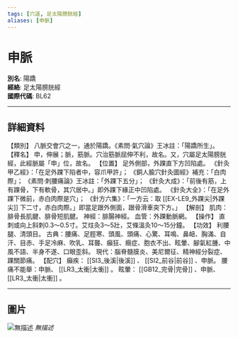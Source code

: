 ```yaml
---
tags: [穴道, 足太陽膀胱經]
aliases: [申脈]
---
```


# 申脈

**別名**: 陽蹻  
**經絡**: 足太陽膀胱經  
**國際代碼**: BL62  

---

## 詳細資料
【類別】
八脈交會穴之一，通於陽蹻。《素問‧氣穴論》王冰註：「陽蹻所生」。
【釋名】
申，伸展；脈，筋脈。穴治筋脈屈伸不利，故名。又，穴屬足太陽膀胱經，此經脈屬「申」位，故名。
【位置】
足外側部，外踝直下方凹陷處。
《針灸甲乙經》：「在足外踝下陷者中，容爪甲許」；
《銅人腧穴針灸圖經》補充：「白肉際」；
《素問‧刺腰痛論》王冰註：「外踝下五分」；
《針灸大成》：「前後有筋，上有踝骨，下有軟骨，其穴居中。」即外踝下緣正中凹陷處。
《針灸大全》：「在足外踝下微前，赤白肉際是穴」；
《針方六集》：「一方云：取 [[EX-LE9_外踝尖|外踝尖]] 下二寸，赤白肉際。」即當足跟外側面，跟骨滑車突下方。」
【解剖】
肌肉：腓骨長肌腱、腓骨短肌腱。
神經：腓腸神經。
血管：外踝動脈網。
【操作】
直刺或向上斜刺0.3～0.5寸。艾炷灸3～5壯，艾條溫灸10～15分鐘。
【功效】
利腰腿、清頭目。
古典：腰痛、足脛寒、頭風、頭痛、心驚、耳鳴、鼻衄、胸滿、自汗、目赤、手足冷麻、吹乳、耳聾、癲狂、癎症、胞衣不出、眩暈、腳氣紅腫、中風不語、半身不遂、口眼歪斜。
現代：腦脊髓膜炎、美尼爾征、精神經分裂症、踝關節痛。
【配穴】
癲疾： [[SI3_後溪|後溪]] 、 [[SI2_前谷|前谷]] 、申脈。
腰痛不能舉：申脈、 [[LR3_太衝|太衝]] 。
眩暈： [[GB12_完骨|完骨]] 、申脈、 [[LR3_太衝|太衝]] 。

---

## 圖片
![無描述](https://yibian.hopto.org/pic/shu16/207.gif)
_無描述_

